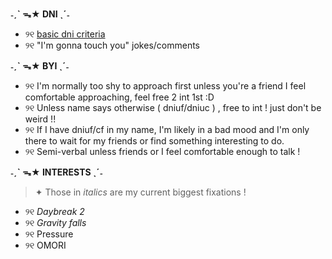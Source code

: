 **˗ˏˋ ᯓ★ DNI ˎˊ˗**
- ୨୧ [basic dni criteria](https://basic-dni.crd.co/) 
- ୨୧ "I'm gonna touch you" jokes/comments 

**˗ˏˋ ᯓ★ BYI ˎˊ˗**

- ୨୧ I'm normally too shy to approach first unless you're a friend I feel comfortable approaching, feel free 2 int 1st :D
- ୨୧ Unless name says otherwise ( dniuf/dniuc ) , free to int ! just don't be weird !!
- ୨୧ If I have dniuf/cf in my name, I'm likely in a bad mood and I'm only there to wait for my friends or find something interesting to do.
- ୨୧ Semi-verbal unless friends or I feel comfortable enough to talk !

**˗ˏˋ ᯓ★ INTERESTS ˎˊ˗**
> ✦ Those in *italics* are my current biggest fixations !
- ୨୧ *Daybreak 2*
- ୨୧ *Gravity falls*
- ୨୧ Pressure
- ୨୧ OMORI

<!---
sealiiee/sealiiee is a ✨ special ✨ repository because its `README.md` (this file) appears on your GitHub profile.
You can click the Preview link to take a look at your changes.
--->
